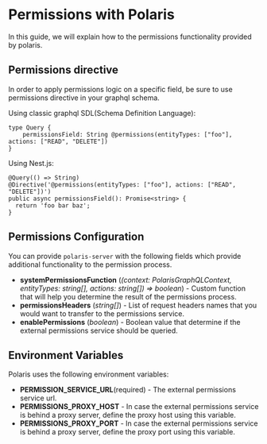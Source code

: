 # Permissions with Polaris

In this guide, we will explain how to the permissions functionality provided by polaris.

## Permissions directive

In order to apply permissions logic on a specific field, be sure to use permissions directive in your graphql schema.

Using classic graphql SDL(Schema Definition Language):

```
type Query {
    permissionsField: String @permissions(entityTypes: ["foo"], actions: ["READ", "DELETE"])
}
```

Using Nest.js:

```
@Query(() => String)
@Directive('@permissions(entityTypes: ["foo"], actions: ["READ", "DELETE"])')
public async permissionsField(): Promise<string> {
  return 'foo bar baz';
}
```

## Permissions Configuration

You can provide `polaris-server` with the following fields which provide additional functionality to the permission process.

-   **systemPermissionsFunction** (_(context: PolarisGraphQLContext, entityTypes: string[], actions: string[]) => boolean_) - Custom function that will help you determine the result of the permissions process.
-   **permissionsHeaders** (_string[]_) - List of request headers names that you would want to transfer to the permissions service.
-   **enablePermissions** (_boolean_) - Boolean value that determine if the external permissions service should be queried.

## Environment Variables

Polaris uses the following environment variables:

- **PERMISSION_SERVICE_URL**(required) - The external permissions service url.
- **PERMISSIONS_PROXY_HOST** - In case the external permissions service is behind a proxy server, define the proxy host using this variable.
- **PERMISSIONS_PROXY_PORT** - In case the external permissions service is behind a proxy server, define the proxy port using this variable.

